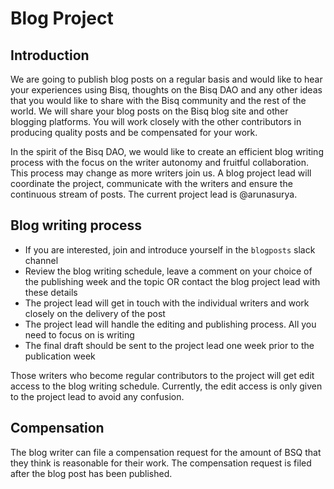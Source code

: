 # Blog Project

## Introduction
We are going to publish blog posts on a regular basis and would like to hear your experiences using Bisq, thoughts on the Bisq DAO and any other ideas that you would like to share with 
the Bisq community and the rest of the world. We will share your blog posts on the Bisq blog site and other blogging platforms. You will work closely with the other contributors in 
producing quality posts and be compensated for your work. 

In the spirit of the Bisq DAO, we would like to create an efficient blog writing process with the focus on the writer autonomy and fruitful collaboration. This process may change
as more writers join us. A blog project lead will coordinate the project, communicate with the writers and ensure the continuous stream of posts. The current project lead is @arunasurya.


## Blog writing process
- If you are interested, join and introduce yourself in the `blogposts` slack channel
- Review the blog writing schedule, leave a comment on your choice of the publishing week and the topic OR contact the blog project lead with these details
- The project lead will get in touch with the individual writers and work closely on the delivery of the post
- The project lead will handle the editing and publishing process. All you need to focus on is writing
- The final draft should be sent to the project lead one week prior to the publication week

Those writers who become regular contributors to the project will get edit access to the blog writing schedule. Currently, the edit access is only given to the project lead to avoid any confusion.

## Compensation
The blog writer can file a compensation request for the amount of BSQ that they think
is reasonable for their work. The compensation request is filed after the blog post has been published. 

